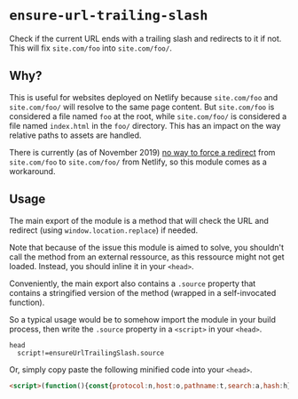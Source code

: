 # `ensure-url-trailing-slash`

Check if the current URL ends with a trailing slash and redirects to it if not.
This will fix `site.com/foo` into `site.com/foo/`.

## Why?

This is useful for websites deployed on Netlify because `site.com/foo` and
`site.com/foo/` will resolve to the same page content. But `site.com/foo` is
considered a file named `foo` at the root, while `site.com/foo/` is considered
a file named `index.html` in the `foo/` directory. This has an impact on the
way relative paths to assets are handled.

There is currently (as of November 2019) [no way to force a redirect][1] from
`site.com/foo` to `site.com/foo/` from Netlify, so this module comes as
a workaround.

## Usage

The main export of the module is a method that will check the URL and redirect
(using `window.location.replace`) if needed.

Note that because of the issue this module is aimed to solve, you shouldn't
call the method from an external ressource, as this ressource might not get
loaded. Instead, you should inline it in your `<head>`.

Conveniently, the main export also contains a `.source` property that contains
a stringified version of the method (wrapped in a self-invocated function).

So a typical usage would be to somehow import the module in your build process,
then write the `.source` property in a `<script>` in your `<head>`.

```pug
head
  script!=ensureUrlTrailingSlash.source
```

Or, simply copy paste the following minified code into your `<head>`.

<!-- minified: start -->
```html
<script>(function(){const{protocol:n,host:o,pathname:t,search:a,hash:h}=window.location;t.endsWith("/")||t.endsWith(".html")||window.location.replace(`${n}//${o}${t}/${a}${h}`)})()</script>
```
<!-- minified: end -->

[1]: https://community.netlify.com/t/bug-in-non-trailing-slash-rewrite/452/29